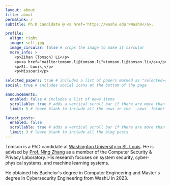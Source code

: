 ```yaml
---
layout: about
title: about
permalink: /
subtitle: Ph.D Candidate @ <a href='https://washu.edu'>WashU</a>.

profile:
  align: right
  image: self.jpg
  image_circular: false # crops the image to make it circular
  more_info: >
    <p>Zihan (Tomson) Li</p>
    <p><a href="mailto:tomson.li@tomson.li">tomson.li@tomson.li</a></p><br>
    <p>St. Louis,</p>
    <p>Missouri</p>

selected_papers: true # includes a list of papers marked as "selected={true}"
social: true # includes social icons at the bottom of the page

announcements:
  enabled: false # includes a list of news items
  scrollable: true # adds a vertical scroll bar if there are more than 3 news items
  limit: 5 # leave blank to include all the news in the `_news` folder

latest_posts:
  enabled: false
  scrollable: true # adds a vertical scroll bar if there are more than 3 new posts items
  limit: 3 # leave blank to include all the blog posts
---
```


Tomson is a PhD candidate at [Washington University in St. Louis](https://washu.edu). He is advised by [Prof. Ning Zhang](https://cybersecurity.seas.wustl.edu/ning/index.html) as a member of the Computer Security & Privacy Laboratory. His research focuses on system security, cyber-physical systems, and machine learning systems.

<!-- Tomson is a MS student at [Washington University in St. Louis](https://washu.edu). His previous research focused on system security, real-time systems, and Federated Learning. -->
<!-- He is advised by [Prof. Ning Zhang](https://cybersecurity.seas.wustl.edu/ning/index.html) as a member of the [Computer Security & Privacy Laboratory](https://cybersecurity.seas.wustl.edu/).
His research focuses on system security, and real-time systems. -->

<!-- formal verifications -->

He obtained his Bachelor's degree in Computer Engineering and Master's degree in Cybersecurity Engineering from WashU in 2023.

<!-- He will obtain MS in Computer Science from WashU in May 2025. -->

<!-- Write your biography here. Tell the world about yourself. Link to your favorite [subreddit](http://reddit.com). You can put a picture in, too. The code is already in, just name your picture `prof_pic.jpg` and put it in the `img/` folder.

Put your address / P.O. box / other info right below your picture. You can also disable any of these elements by editing `profile` property of the YAML header of your `_pages/about.md`. Edit `_bibliography/papers.bib` and Jekyll will render your [publications page](/al-folio/publications/) automatically.

Link to your social media connections, too. This theme is set up to use [Font Awesome icons](https://fontawesome.com/) and [Academicons](https://jpswalsh.github.io/academicons/), like the ones below. Add your Facebook, Twitter, LinkedIn, Google Scholar, or just disable all of them. -->
